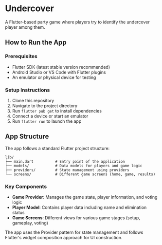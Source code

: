 # Undercover

A Flutter-based party game where players try to identify the undercover player among them.

## How to Run the App

### Prerequisites
- Flutter SDK (latest stable version recommended)
- Android Studio or VS Code with Flutter plugins
- An emulator or physical device for testing

### Setup Instructions
1. Clone this repository
2. Navigate to the project directory
3. Run `flutter pub get` to install dependencies
4. Connect a device or start an emulator
5. Run `flutter run` to launch the app

## App Structure

The app follows a standard Flutter project structure:

```
lib/
├── main.dart          # Entry point of the application
├── models/            # Data models for players and game logic
├── providers/         # State management using providers
└── screens/           # Different game screens (home, game, results)
```

### Key Components

- **Game Provider**: Manages the game state, player information, and voting logic
- **Player Model**: Contains player data including name and elimination status
- **Game Screens**: Different views for various game stages (setup, gameplay, voting)

The app uses the Provider pattern for state management and follows Flutter's widget composition approach for UI construction.